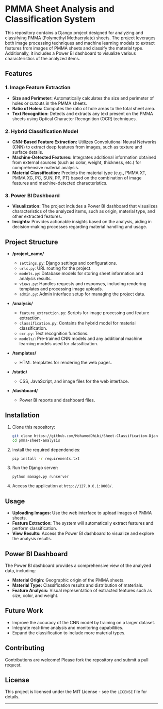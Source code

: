 # PMMA Sheet Analysis and Classification System

This repository contains a Django project designed for analyzing and classifying PMMA (Polymethyl Methacrylate) sheets. The project leverages both image processing techniques and machine learning models to extract features from images of PMMA sheets and classify the material type. Additionally, it includes a Power BI dashboard to visualize various characteristics of the analyzed items.

## Features

### 1. **Image Feature Extraction**
- **Size and Perimeter:** Automatically calculates the size and perimeter of holes or cutouts in the PMMA sheets.
- **Ratio of Holes:** Computes the ratio of hole areas to the total sheet area.
- **Text Recognition:** Detects and extracts any text present on the PMMA sheets using Optical Character Recognition (OCR) techniques.

### 2. **Hybrid Classification Model**
- **CNN-Based Feature Extraction:** Utilizes Convolutional Neural Networks (CNN) to extract deep features from images, such as texture and surface details.
- **Machine-Detected Features:** Integrates additional information obtained from external sources (such as color, weight, thickness, etc.) for comprehensive material analysis.
- **Material Classification:** Predicts the material type (e.g., PMMA XT, PMMA XG, PC, SUN, PP, PT) based on the combination of image features and machine-detected characteristics.

### 3. **Power BI Dashboard**
- **Visualization:** The project includes a Power BI dashboard that visualizes characteristics of the analyzed items, such as origin, material type, and other extracted features.
- **Insights:** Provides actionable insights based on the analysis, aiding in decision-making processes regarding material handling and usage.

## Project Structure

- **/project_name/**
  - `settings.py`: Django settings and configurations.
  - `urls.py`: URL routing for the project.
  - `models.py`: Database models for storing sheet information and analysis results.
  - `views.py`: Handles requests and responses, including rendering templates and processing image uploads.
  - `admin.py`: Admin interface setup for managing the project data.
  
- **/analysis/**
  - `feature_extraction.py`: Scripts for image processing and feature extraction.
  - `classification.py`: Contains the hybrid model for material classification.
  - `ocr.py`: Text recognition functions.
  - `models/`: Pre-trained CNN models and any additional machine learning models used for classification.

- **/templates/**
  - HTML templates for rendering the web pages.

- **/static/**
  - CSS, JavaScript, and image files for the web interface.

- **/dashboard/**
  - Power BI reports and dashboard files.

## Installation

1. Clone this repository:
   ```bash
   git clone https://github.com/MohamedDhibi/Sheet-Classification-Django.git
   cd pmma-sheet-analysis
   ```

2. Install the required dependencies:
   ```bash
   pip install -r requirements.txt
   ```

3. Run the Django server:
   ```bash
   python manage.py runserver
   ```

4. Access the application at `http://127.0.0.1:8000/`.

## Usage

- **Uploading Images:** Use the web interface to upload images of PMMA sheets.
- **Feature Extraction:** The system will automatically extract features and perform classification.
- **View Results:** Access the Power BI dashboard to visualize and explore the analysis results.

## Power BI Dashboard

The Power BI dashboard provides a comprehensive view of the analyzed data, including:

- **Material Origin:** Geographic origin of the PMMA sheets.
- **Material Type:** Classification results and distribution of materials.
- **Feature Analysis:** Visual representation of extracted features such as size, color, and weight.

## Future Work

- Improve the accuracy of the CNN model by training on a larger dataset.
- Integrate real-time analysis and monitoring capabilities.
- Expand the classification to include more material types.

## Contributing

Contributions are welcome! Please fork the repository and submit a pull request.

## License

This project is licensed under the MIT License - see the `LICENSE` file for details.

---
